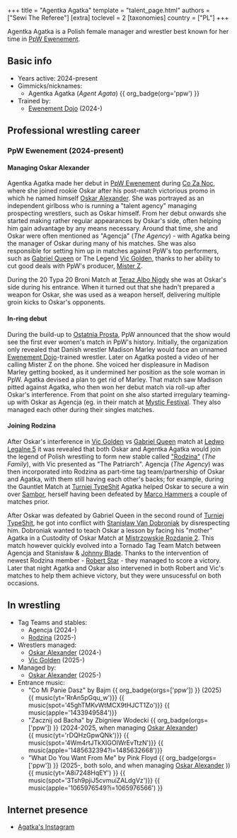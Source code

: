 +++
title = "Agentka Agatka"
template = "talent_page.html"
authors = ["Sewi The Referee"]
[extra]
toclevel = 2
[taxonomies]
country = ["PL"]
+++

Agentka Agatka is a Polish female manager and wrestler best known for her time in [PpW Ewenement](@/o/ppw.md).

## Basic info

* Years active: 2024-present
* Gimmicks/nicknames:
  - Agentka Agatka (_Agent Agata_) {{ org_badge(org='ppw') }}
* Trained by:
  - [Ewenement Dojo](@/o/ewenement-dojo.md) (2024-)

## Professional wrestling career

### PpW Ewenement (2024-present)

#### Managing Oskar Alexander

Agentka Agatka made her debut in [PpW Ewenement](@/o/ppw.md) during [Co Za Noc](@/e/ppw/2024-10-26-ppw-co-za-noc.md), where she joined rookie Oskar after his post-match victorious promo in which he named himself [Oskar Alexander](@/w/oskar-alexander.md).
She was portrayed as an independent girlboss who is running a "talent agency" managing prospecting wrestlers, such as Oskar himself. 
From her debut onwards she started making rather regular appearances by Oskar's side, often helping him gain advantage by any means necessary. Around that time, she and Oskar were often mentioned as "Agencja" (_The Agency_) - with Agatka being the manager of Oskar during many of his matches.
She was also responsible for setting him up in matches against PpW's top performers, such as [Gabriel Queen](@/w/gabriel-queen.md) or The Legend [Vic Golden](@/w/vic-golden.md), thanks to her ability to cut good deals with PpW's producer, [Mister Z](@/w/mister-z.md).

During the 20 Typa 20 Broni Match at [Teraz Albo Nigdy](@/e/ppw/2025-03-15-ppw-teraz-albo-nigdy.md) she was at Oskar's side during his entrance. When it turned out that she hadn't prepared a weapon for Oskar, she was used as a weapon herself, delivering multiple groin kicks to Oskar's opponents.

#### In-ring debut

During the build-up to [Ostatnia Prosta](@/e/ppw/2025-04-30-ppw-ostatnia-prosta.md), PpW announced that the show would see the first ever women's match in PpW's history.
Initially, the organization only revealed that Danish wrestler Madison Marley would face an unnamed [Ewenement Dojo](@/o/ewenement-dojo.md)-trained wrestler.
Later on Agatka posted a video of her calling Mister Z on the phone. She voiced her displeasure in Madison Marley getting booked, as it undermined her position as the sole woman in PpW. Agatka devised a plan to get rid of Marley. That match saw Madison pitted against Agatka, who then won her debut match via roll-up after Oskar's interference. From that point on she also started irregulary teaming-up with Oskar as Agencja (eg. in their match at [Mystic Festival](@/e/ppw/2025-06-04-ppw-mystic-more-brutal-than-metal.md). They also managed each other during their singles matches.

#### Joining Rodzina

After Oskar's interference in [Vic Golden](@/w/vic-golden.md) vs [Gabriel Queen](@/w/gabriel-queen.md) match at [Ledwo Legalne 5](@/e/ppw/2025-06-07-ppw-ledwo-legalne-5.md) it was revealed that both Oskar and Agentka Agatka would join the legend of Polish wrestling to form new stable called ["Rodzina"](@/tt/rodzina.md) (_The Family_), with Vic presented as "The Patriarch". Agencja (_The Agency_) was then incorporated into Rodzina as part-time tag team/partnership of Oskar and Agatka, with them still having each other's backs; for example, during the Gauntlet Match at [Turniej TypeShit](@/e/ppw/2025-07-05-ppw-turniej-typeshit.md) Agatka helped Oskar to secure a win over [Sambor](@/w/sambor.md), herself having been defeated by [Marco Hammers](@/w/marco-hammers.md) a couple of matches prior.

After Oskar was defeated by Gabriel Queen in the second round of [Turniej TypeShit](@/e/ppw/2025-08-15-ppw-hardcore-friday-turniej-typeshit.md), he got into conflict with [Stanisław Van Dobroniak](@/w/stanislaw-van-dobroniak.md) by disrespecting him. Dobroniak wanted to teach Oskar a lesson by facing his "mother" Agatka in a Custodity of Oskar Match at [Mistrzowskie Rozdanie 2](@/e/ppw/2025-09-20-ppw-mistrzowskie-rozdanie-2.md). This match however quickly evolved into a Tornado Tag Team Match between Agencja and Stanisław & [Johnny Blade](@/w/johnny-blade.md). Thanks to the intervention of newest Rodzina member - [Robert Star](@/w/robert-star.md) - they managed to score a victory. Later that night Agatka and Oskar also intervened in both Robert and Vic's matches to help them achieve victory, but they were unsucessful on both occasions. 

## In wrestling

* Tag Teams and stables:
  - Agencja (2024-)
  - [Rodzina](@/tt/rodzina.md) (2025-)
* Wrestlers managed:
    - [Oskar Alexander](@/w/oskar-alexander.md) (2024-)
    - [Vic Golden](@/w/vic-golden.md) (2025-)
* Managed by:
    - [Oskar Alexander](@/w/oskar-alexander.md) (2025-)
* Entrance music:
  - "Co Mi Panie Dasz" by Bajm
    {{ org_badge(orgs=['ppw']) }} (2025) <br>
    {{ music(yt='RrAn5pGqu_w')}}
    {{ music(spot='45ghTMKvWtMCX9tHJCT1Zo')}}
    {{ music(apple='1433949584')}}
  - "Zacznij od Bacha" by Zbigniew Wodecki
    {{ org_badge(orgs=['ppw']) }} (2024-2025, when managing [Oskar Alexander](@/w/oskar-alexander.md)) <br>
    {{ music(yt='rDQHzGpwQNk')}}
    {{ music(spot='4Wm4rtJTkXIGOIWrEvTtzN')}}
    {{ music(apple='1485632394?i=1485632668')}}
  - "What Do You Want From Me" by Pink Floyd
    {{ org_badge(orgs=['ppw']) }} (2025-, both solo, and when managing [Oskar Alexander](@/w/oskar-alexander.md) )) <br>
    {{ music(yt='A8i7248HqEY') }}
    {{ music(spot='3Tsh9pjiJ5cvmuiZALdgVz')}}
    {{ music(apple='1065976549?i=1065976566') }}

## Internet presence

* [Agatka's Instagram](https://www.instagram.com/agentka_agatka)
